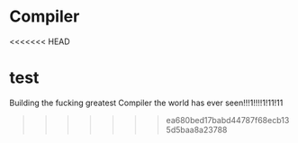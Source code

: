 # Compiler
<<<<<<< HEAD

test
=======
Building the fucking greatest Compiler the world has ever seen!!!1!!!!1!11!11
>>>>>>> ea680bed17babd44787f68ecb135d5baa8a23788
